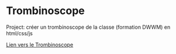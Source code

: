 # Trombinoscope
Project: créer un trombinoscope de la classe (formation DWWM) en html/css/js


[Lien vers le Trombinoscope](https://tanguy-jpg.github.io/Trombinoscope/index.html)
